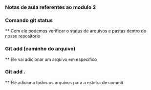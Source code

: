 ### Notas de aula referentes ao modulo 2


### Comando git status 
** Com ele podemos verificar o status de arquivos e pastas dentro do nosso repositorio 


### Git add (caminho do arquivo)
** Ele vai adicionar um arquivo em especifico

### Git add . 
** Ele adiciona todos os arquivos para a esteira de commit 